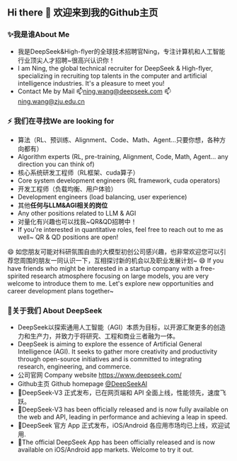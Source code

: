 ## Hi there 👋 欢迎来到我的Github主页

<!--
**Ning410/Ning410** is a ✨ _special_ ✨ repository because its `README.md` (this file) appears on your GitHub profile.

Here are some ideas to get you started:

- 🔭 I’m currently working on ...
- 🌱 I’m currently learning ...
- 👯 I’m looking to collaborate on ...
- 🤔 I’m looking for help with ...
- 💬 Ask me about ...
- 📫 How to reach me: ...
- 😄 Pronouns: ...
- ⚡ Fun fact: ...
-->
### ✨我是谁About Me
- 我是DeepSeek&High-flyer的全球技术招聘官Ning，专注计算机和人工智能行业顶尖人才招聘~很高兴认识你！
- I am Ning, the global technical recruiter for DeepSeek & High-flyer, specializing in recruiting top talents in the computer and artificial intelligence industries. It's a pleasure to meet you!
- Contact Me by Mail
📫ning.wang@deepseek.com
📫ning.wang@zju.edu.cn
### ⚡ 我们在寻找We are looking for
- 算法（RL、预训练、Alignment、Code、Math、Agent…只要你想，各种方向都有）
- Algorithm experts (RL, pre-training, Alignment, Code, Math, Agent... any direction you can think of)
- 核心系统研发工程师（RL框架、cuda算子）
- Core system development engineers (RL framework, cuda operators)
- 开发工程师（负载均衡、用户体验）
- Development engineers (load balancing, user experience)
- 其他**任何与LLM&AGI相关的岗位**
- Any other positions related to LLM & AGI
- 对量化有兴趣也可以找我~QR&QD招聘中！
- If you're interested in quantitative roles, feel free to reach out to me as well~ QR & QD positions are open!


😄 如您朋友可能对科研氛围自由的大模型初创公司感兴趣，也非常欢迎您可以引荐您周围的朋友一同认识一下，互相探讨新的机会以及职业发展计划~
😄 If you have friends who might be interested in a startup company with a free-spirited research atmosphere focusing on large models, you are very welcome to introduce them to me. Let's explore new opportunities and career development plans together~

### 👯关于我们 About DeepSeek
- DeepSeek以探索通用人工智能（AGI）本质为目标，以开源汇聚更多的创造力和生产力，并致力于将研究、工程和商业三者融为一体。
- DeepSeek is aiming to explore the essence of Artificial General Intelligence (AGI). It seeks to gather more creativity and productivity through open-source initiatives and is committed to integrating research, engineering, and commerce.
- 公司官网 Company website https://www.deepseek.com/ 
- Github主页 Github homepage  [@DeepSeekAI ](https://github.com/deepseek-ai)
- 🎉DeepSeek-V3 正式发布，已在网页端和 API 全面上线，性能领先，速度飞跃。
- 🎉DeepSeek-V3 has been officially released and is now fully available on the web and API, leading in performance and achieving a leap in speed.
- 🎉DeepSeek 官方 App 正式发布，iOS/Android 各应用市场均已上线，欢迎试用.
- 🎉The official DeepSeek App has been officially released and is now available on iOS/Android app markets. Welcome to try it out.
